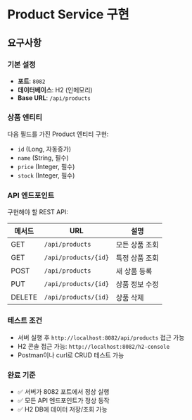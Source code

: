 # Product Service 구현

## 요구사항

### 기본 설정
- **포트**: `8082`
- **데이터베이스**: H2 (인메모리)
- **Base URL**: `/api/products`

### 상품 엔티티
다음 필드를 가진 Product 엔티티 구현:
- `id` (Long, 자동증가)
- `name` (String, 필수)
- `price` (Integer, 필수)
- `stock` (Integer, 필수)

### API 엔드포인트
구현해야 할 REST API:

| 메서드 | URL | 설명 |
|--------|-----|------|
| GET | `/api/products` | 모든 상품 조회 |
| GET | `/api/products/{id}` | 특정 상품 조회 |
| POST | `/api/products` | 새 상품 등록 |
| PUT | `/api/products/{id}` | 상품 정보 수정 |
| DELETE | `/api/products/{id}` | 상품 삭제 |

### 테스트 조건
- 서버 실행 후 `http://localhost:8082/api/products` 접근 가능
- H2 콘솔 접근 가능: `http://localhost:8082/h2-console`
- Postman이나 curl로 CRUD 테스트 가능

### 완료 기준
- ✅ 서버가 8082 포트에서 정상 실행
- ✅ 모든 API 엔드포인트가 정상 동작
- ✅ H2 DB에 데이터 저장/조회 가능